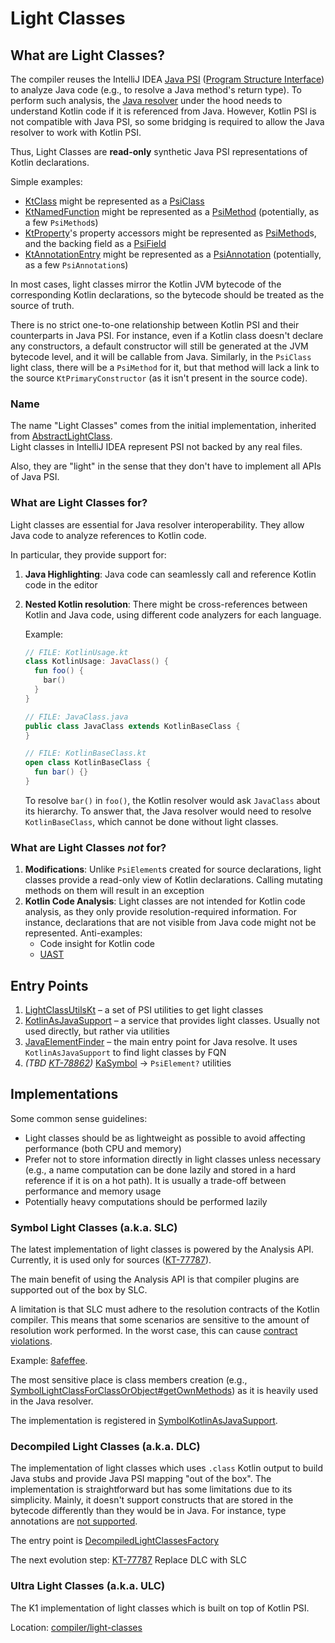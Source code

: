 # Light Classes

## What are Light Classes?

The compiler reuses the IntelliJ IDEA [Java PSI](https://github.com/JetBrains/intellij-community/tree/902e84fce4b9d969603502b3c3e8698125c50ce8/java/java-psi-api/src/com/intellij/psi) ([Program Structure Interface](https://plugins.jetbrains.com/docs/intellij/psi.html)) to analyze Java code (e.g., to resolve a Java method's return type).
To perform such analysis, the [Java resolver](https://github.com/JetBrains/intellij-community/tree/902e84fce4b9d969603502b3c3e8698125c50ce8/java/java-psi-impl/src/com/intellij/psi/impl/source/resolve) under the hood needs to understand Kotlin code if it is referenced from Java.
However, Kotlin PSI is not compatible with Java PSI, so some bridging is required to allow the Java resolver to work with Kotlin PSI.

Thus, Light Classes are **read-only** synthetic Java PSI representations of Kotlin declarations.

Simple examples: 
- [KtClass](https://github.com/JetBrains/kotlin/blob/0aeb8ceb73abffa73480065a91c377388c7bb6b9/compiler/psi/psi-api/src/org/jetbrains/kotlin/psi/KtClass.kt#L16) might be represented as a [PsiClass](https://github.com/JetBrains/intellij-community/blob/5d190eaae73e51c1dec185890f2301ef9c540070/java/java-psi-api/src/com/intellij/psi/PsiClass.java#L26)
- [KtNamedFunction](https://github.com/JetBrains/kotlin/blob/0aeb8ceb73abffa73480065a91c377388c7bb6b9/compiler/psi/psi-api/src/org/jetbrains/kotlin/psi/KtNamedFunction.java#L27) might be represented as a [PsiMethod](https://github.com/JetBrains/intellij-community/blob/5d190eaae73e51c1dec185890f2301ef9c540070/java/java-psi-api/src/com/intellij/psi/PsiMethod.java#L24) (potentially, as a few `PsiMethod`s)
- [KtProperty](https://github.com/JetBrains/kotlin/blob/0aeb8ceb73abffa73480065a91c377388c7bb6b9/compiler/psi/psi-api/src/org/jetbrains/kotlin/psi/KtProperty.java#L31)'s property accessors might be represented as [PsiMethod](https://github.com/JetBrains/intellij-community/blob/5d190eaae73e51c1dec185890f2301ef9c540070/java/java-psi-api/src/com/intellij/psi/PsiMethod.java#L24)s, and the backing field as a [PsiField](https://github.com/JetBrains/intellij-community/blob/5d190eaae73e51c1dec185890f2301ef9c540070/java/java-psi-api/src/com/intellij/psi/PsiField.java#L14)
- [KtAnnotationEntry](https://github.com/JetBrains/kotlin/blob/0aeb8ceb73abffa73480065a91c377388c7bb6b9/compiler/psi/psi-api/src/org/jetbrains/kotlin/psi/KtAnnotationEntry.java#L23) might be represented as a [PsiAnnotation](https://github.com/JetBrains/intellij-community/blob/5d190eaae73e51c1dec185890f2301ef9c540070/java/java-psi-api/src/com/intellij/psi/PsiAnnotation.java#L18) (potentially, as a few `PsiAnnotation`s)

In most cases, light classes mirror the Kotlin JVM bytecode of the corresponding Kotlin declarations, so the bytecode should be treated as the source of truth.

There is no strict one-to-one relationship between Kotlin PSI and their counterparts in Java PSI.
For instance, even if a Kotlin class doesn't declare any constructors, a default constructor will still be generated at the JVM bytecode level, and it will be callable from Java.
Similarly, in the `PsiClass` light class, there will be a `PsiMethod` for it, but that method will lack a link to the source `KtPrimaryConstructor` (as it isn't present in the source code).

### Name

The name "Light Classes" comes from the initial implementation, inherited from [AbstractLightClass](https://github.com/JetBrains/intellij-community/blob/902e84fce4b9d969603502b3c3e8698125c50ce8/java/java-psi-impl/src/com/intellij/psi/impl/light/AbstractLightClass.java#L22).  
Light classes in IntelliJ IDEA represent PSI not backed by any real files.

Also, they are "light" in the sense that they don't have to implement all APIs of Java PSI.

### What are Light Classes for?

Light classes are essential for Java resolver interoperability. They allow Java code to analyze references to Kotlin code.

In particular, they provide support for:
1. **Java Highlighting**: Java code can seamlessly call and reference Kotlin code in the editor
2. **Nested Kotlin resolution**: There might be cross-references between Kotlin and Java code, using different code analyzers for each language.

    Example:
    ```kotlin
    // FILE: KotlinUsage.kt
    class KotlinUsage: JavaClass() {
      fun foo() {
        bar()
      }
    }
    ```
    ```java
    // FILE: JavaClass.java
    public class JavaClass extends KotlinBaseClass {
    }
    ```
    ```kotlin
    // FILE: KotlinBaseClass.kt
    open class KotlinBaseClass {
      fun bar() {}
    }
    ```
    To resolve `bar()` in `foo()`, the Kotlin resolver would ask `JavaClass` about its hierarchy. To answer that, the Java resolver would need to resolve `KotlinBaseClass`, which cannot be done without light classes.

### What are Light Classes *not* for?

1. **Modifications**: Unlike `PsiElement`s created for source declarations, light classes provide a read-only view of Kotlin declarations. Calling mutating methods on them will result in an exception
2. **Kotlin Code Analysis**: Light classes are not intended for Kotlin code analysis, as they only provide resolution-required information. For instance, declarations that are not visible from Java code might not be represented.
   Anti-examples:
   - Code insight for Kotlin code
   - [UAST](https://plugins.jetbrains.com/docs/intellij/uast.html)

## Entry Points

1. [LightClassUtilsKt](https://github.com/JetBrains/kotlin/blob/e8516744ee31633d8ac3a0a4b24510f3b9482fff/analysis/light-classes-base/src/org/jetbrains/kotlin/asJava/lightClassUtils.kt) – a set of PSI utilities to get light classes
2. [KotlinAsJavaSupport](https://github.com/JetBrains/kotlin/blob/5298abf2d68907701d391ac9f9d3f05ecc527b96/analysis/light-classes-base/src/org/jetbrains/kotlin/asJava/KotlinAsJavaSupport.kt#L19) – a service that provides light classes. Usually not used directly, but rather via utilities
3. [JavaElementFinder](https://github.com/JetBrains/kotlin/blob/1708b4fe4885a72fe1518b3a3b862cfb83e5dd4a/analysis/light-classes-base/src/org/jetbrains/kotlin/asJava/finder/JavaElementFinder.kt#L29) – the main entry point for Java resolve. It uses `KotlinAsJavaSupport` to find light classes by FQN
4. *(TBD [KT-78862](https://youtrack.jetbrains.com/issue/KT-78862))* [KaSymbol](https://github.com/JetBrains/kotlin/blob/b14aa74069d60d86107109dc0d0eca634aa43b0e/analysis/analysis-api/src/org/jetbrains/kotlin/analysis/api/symbols/KaSymbol.kt#L28) -> `PsiElement?` utilities

## Implementations

Some common sense guidelines:
- Light classes should be as lightweight as possible to avoid affecting performance (both CPU and memory)
- Prefer not to store information directly in light classes unless necessary (e.g., a name computation can be done lazily and stored in a hard reference if it is on a hot path). It is usually a trade-off between performance and memory usage
- Potentially heavy computations should be performed lazily

### Symbol Light Classes (a.k.a. SLC)

The latest implementation of light classes is powered by the Analysis API. Currently, it is used only for sources ([KT-77787](https://youtrack.jetbrains.com/issue/KT-77787)).

The main benefit of using the Analysis API is that compiler plugins are supported out of the box by SLC.

A limitation is that SLC must adhere to the resolution contracts of the Kotlin compiler. This means that some scenarios are sensitive to the amount of resolution work performed. In the worst case, this can cause [contract violations](https://github.com/JetBrains/kotlin/blob/9d0caf4833bd2bcc836261a7b7553c63f76a7feb/compiler/fir/tree/src/org/jetbrains/kotlin/fir/symbols/FirLazyDeclarationResolver.kt#L95).

Example: [8afeffee](https://github.com/JetBrains/kotlin/commit/8afeffee487fadcf3860c0f9e1090e9072dad55a).

The most sensitive place is class members creation (e.g., [SymbolLightClassForClassOrObject#getOwnMethods](https://github.com/JetBrains/kotlin/blob/fca89107685c41a935315409c545e4776c639387/analysis/symbol-light-classes/src/org/jetbrains/kotlin/light/classes/symbol/classes/SymbolLightClassForClassOrObject.kt#L118)) as it is heavily used in the Java resolver.

The implementation is registered in [SymbolKotlinAsJavaSupport](./src/org/jetbrains/kotlin/light/classes/symbol/SymbolKotlinAsJavaSupport.kt).

### Decompiled Light Classes (a.k.a. DLC)

The implementation of light classes which uses `.class` Kotlin output to build Java stubs and provide Java PSI mapping "out of the box".
The implementation is straightforward but has some limitations due to its simplicity. Mainly, it doesn't support constructs that are stored in the bytecode differently than they would be in Java.
For instance, type annotations are [not supported](https://youtrack.jetbrains.com/issue/KT-77329/External-Kotlin-library-with-Nls-annotation-on-type-yields-warnings-when-using-it-in-localization-context#focus=Comments-27-12059527.0-0).

The entry point is [DecompiledLightClassesFactory](https://github.com/JetBrains/kotlin/blob/c9bffea9fab1805e3a6d6a535637264a6ee0281e/analysis/decompiled/light-classes-for-decompiled/src/org/jetbrains/kotlin/analysis/decompiled/light/classes/DecompiledLightClassesFactory.kt#L29)

The next evolution step: [KT-77787](https://youtrack.jetbrains.com/issue/KT-77787) Replace DLC with SLC

### Ultra Light Classes (a.k.a. ULC)

The K1 implementation of light classes which is built on top of Kotlin PSI.

Location: [compiler/light-classes](https://github.com/JetBrains/kotlin/tree/f5596b29eebb1a1e45df9db96957952e4cd69d2f/compiler/light-classes)
